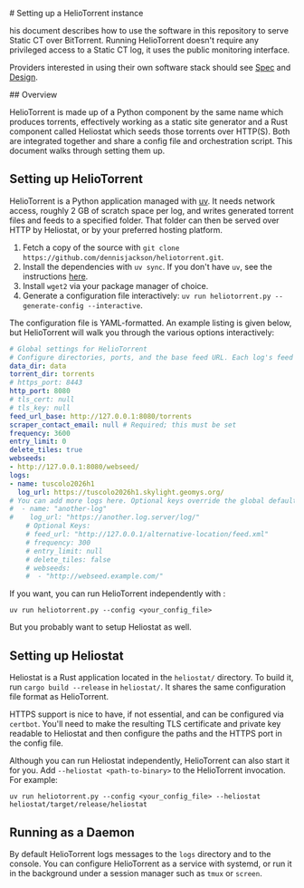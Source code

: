 # Setting up a HelioTorrent instance

his document describes how to use the software in this repository to serve Static CT over BitTorrent. Running HelioTorrent doesn't require any privileged access to a Static CT log, it uses the public monitoring interface.

Providers interested in using their own software stack should see [Spec](spec.md) and [Design](design.md).

## Overview

HelioTorrent is made up of a Python component by the same name which produces torrents, effectively working as a static site generator and a Rust component called Heliostat which seeds those torrents over HTTP(S). Both are integrated together and share a config file and orchestration script. This document walks through setting them up.

## Setting up HelioTorrent

HelioTorrent is a Python application managed with [uv](https://docs.astral.sh/uv/). It needs network access, roughly 2 GB of scratch space per log, and writes generated torrent files and feeds to a specified folder. That folder can then be served over HTTP by Heliostat, or by your preferred hosting platform.

1. Fetch a copy of the source with `git clone https://github.com/dennisjackson/heliotorrent.git`.
2. Install the dependencies with `uv sync`. If you don't have `uv`, see the instructions [here](https://docs.astral.sh/uv/getting-started/installation/).
3. Install `wget2` via your package manager of choice.
4. Generate a configuration file interactively: `uv run heliotorrent.py --generate-config --interactive`.

The configuration file is YAML-formatted. An example listing is given below, but HelioTorrent will walk you through the various options interactively:

```yaml
# Global settings for HelioTorrent
# Configure directories, ports, and the base feed URL. Each log's feed defaults to <feed_url_base>/<log_name>/feed.xml.
data_dir: data
torrent_dir: torrents
# https_port: 8443
http_port: 8080
# tls_cert: null
# tls_key: null
feed_url_base: http://127.0.0.1:8080/torrents
scraper_contact_email: null # Required; this must be set
frequency: 3600
entry_limit: 0
delete_tiles: true
webseeds:
- http://127.0.0.1:8080/webseed/
logs:
- name: tuscolo2026h1
  log_url: https://tuscolo2026h1.skylight.geomys.org/
# You can add more logs here. Optional keys override the global defaults above.
#  - name: "another-log"
#    log_url: "https://another.log.server/log/"
    # Optional Keys:
    # feed_url: "http://127.0.0.1/alternative-location/feed.xml"
    # frequency: 300
    # entry_limit: null
    # delete_tiles: false
    # webseeds:
    #  - "http://webseed.example.com/"
```

If you want, you can run HelioTorrent independently with :
```
uv run heliotorrent.py --config <your_config_file>
```

But you probably want to setup Heliostat as well.

## Setting up Heliostat

Heliostat is a Rust application located in the `heliostat/` directory. To build it, run `cargo build --release` in `heliostat/`. It shares the same configuration file format as HelioTorrent.

HTTPS support is nice to have, if not essential, and can be configured via `certbot`. You'll need to make the resulting TLS certificate and private key readable to Heliostat and then configure the paths and the HTTPS port in the config file.

Although you can run Heliostat independently, HelioTorrent can also start it for you. Add `--heliostat <path-to-binary>` to the HelioTorrent invocation. For example:

```
uv run heliotorrent.py --config <your_config_file> --heliostat heliostat/target/release/heliostat
```

## Running as a Daemon

By default HelioTorrent logs messages to the `logs` directory and to the console. You can configure HelioTorrent as a service with systemd, or run it in the background under a session manager such as `tmux` or `screen`.
